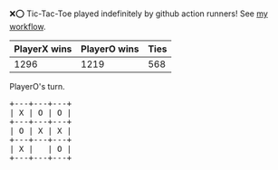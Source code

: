 :x::o: Tic-Tac-Toe played indefinitely by github action runners! See [my workflow](.github/workflows/play.yaml).

|PlayerX wins|PlayerO wins|Ties|
|-|-|-|
|1296|1219|568|

PlayerO's turn.

<pre>
+---+---+---+
| X | O | O |
+---+---+---+
| O | X | X |
+---+---+---+
| X |   | O |
+---+---+---+
</pre>